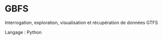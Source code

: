 # GBFS

Interrogation, exploration, visualisation et récupération de données GTFS

Langage : Python


